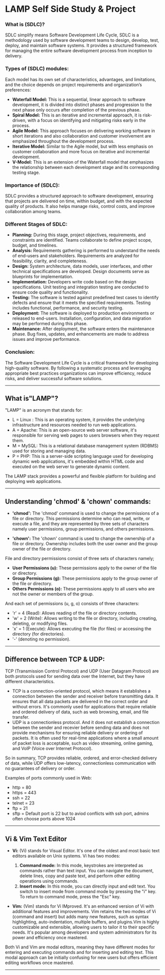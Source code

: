 # LAMP Self Side Study & Project

### What is (SDLC)?
SDLC simplify means Software Development Life Cycle, SDLC is a methodology used by software development teams to design, develop, test, deploy, and maintain software systems. It provides a structured framework for managing the entire software development process from inception to delivery.

### Types of (SDLC) modules:
Each model has its own set of characteristics, advantages, and limitations, and the choice depends on project requirements and organization’s preferences:
- **Waterfall Model:** This is a sequential, linear approach to software development, it is divided into distinct phases and progression to the next phase only occurs after completion of the previous phase.
- **Spiral Model:** This is an iterative and incremental approach, it is risk-driven, with a focus on identifying and mitigating risks early in the process.
- **Agile Model:** This approach focuses on delivering working software in short iterations and also collaboration and customer involvement are emphasized throughout the development process.
- **Iterative Model:** Similar to the Agile model, but with less emphasis on customer collaboration and more focus on iterative and incremental development.
- **V-Model:** This is an extension of the Waterfall model that emphasizes the relationship between each development stage and its corresponding testing stage.

### Importance of (SDLC):
SDLC provides a structured  approach to software development, ensuring that projects are delivered on time, within budget, and with the expected quality of products. It also helps manage risks, control costs, and improve collaboration among teams.

### Different Stages of SDLC:
- **Planning:** During this stage, project objectives, requirements, and constraints are identified. Teams collaborate to define project scope, budget, and timelines.
- **Analysis:** Requirements gathering is performed to understand the needs of end-users and stakeholders. Requirements are analyzed for feasibility, clarity, and completeness.
- **Design:** System architecture, data models, user interfaces, and other technical specifications are developed. Design documents serve as blueprints for implementation.
- **Implementation:** Developers write code based on the design specifications. Unit testing and integration testing are conducted to ensure code quality and functionality.
- **Testing:** The software is tested against predefined test cases to identify defects and ensure that it meets the specified requirements. Testing includes functional, performance, and security testing.
- **Deployment:** The software is deployed to production environments or released to end-users. Installation, configuration, and data migration may be performed during this phase.
- **Maintenance:** After deployment, the software enters the maintenance phase. Bug fixes, updates, and enhancements are made to address issues and improve performance.

### Conclusion:
The Software Development Life Cycle is a critical framework for developing high-quality software. By following a systematic process and leveraging appropriate best practices organizations can improve efficiency, reduce risks, and deliver successful software solutions.

---
## What is"LAMP"?
"LAMP" is an acronym that stands for:
- L = Linux : This is an operating system, it provides the underlying infrastructure and resources needed to run web applications.
- A = Apache: This is an open-source web server software, it's responsible for serving web pages to users browsers when they request them.
- M = MySQL: This is a relational database management system (RDBMS) used for storing and managing data.
- P = PHP: This is a server-side scripting language used for developing dynamic web applications, it's embedded within HTML code and executed on the web server to generate dynamic content. 

The LAMP stack provides a powerful and flexible platform for building and deploying web applications.

---
## Understanding 'chmod' & 'chown' commands:
- **'chmod':** The 'chmod' command is used to change the permissions of a file or directory. This permissions determine who can read, write, or execute a file, and they are represented by three sets of characters namely user permissions, group permissions, and others permissions.

- **'chown':** The 'chown' command is used to change the ownership of a file or directory. Ownership includes both the user owner and the group owner of the file or directory.

File and directory permissions consist of three sets of characters namely; 
- **User Permissions (u):** These permissions apply to the owner of the file or directory.
- **Group Permissions (g):** These permissions apply to the group owner of the file or directory.
- **Others Permissions (o):** These permissions apply to all users who are not the owner or members of the group.

And each set of permissions (u, g, o) consists of three characters:
- 'r' = 4 (Read): Allows reading of the file or directory contents.
- 'w' = 2 (Write): Allows writing to the file or directory, including creating, deleting, or modifying files.
- 'x' = 1 (Execute): Allows executing the file (for files) or accessing the directory (for directories).
- '-' (denoting no permission).

---
## Difference between TCP & UDP:
TCP (Transmission Control Protocol) and UDP (User Datagram Protocol) are both protocols used for sending data over the Internet, but they have different characteristics.

- TCP is a connection-oriented protocol, which means it establishes a connection between the sender and receiver before transmitting data. It ensures that all data packets are delivered in the correct order and without errors. It's commonly used for applications that require reliable and ordered delivery of data, such as web browsing, email, and file transfer.
- UDP is a connectionless protocol. And it does not establish a connection between the sender and recevier before sending data and does not provide mechanisms for ensuring reliable delivery or ordering of packets. It is often used for real-time applications where a small amount of packet loss is acceptable, such as video streaming, online gaming, and VoIP (Voice over Internet Protocol).

So in summary, TCP provides reliable, ordered, and error-checked delivery of data, while UDP offers low-latency, connectionless communication with no guarantees of delivery or order.

Examples of ports commonly used in Web:
- http = 80
- https = 443
- ssh = 22
- telnet = 23
- ftp = 21
- sftp = Default port is 22 but to aviod conflicts with ssh port, admins often choose ports above 1024

---
## Vi & Vim Text Editor
- **Vi:** (Vi) stands for Visual Editor. It's one of the oldest and most basic text editors available on Unix systems. Vi has two modes:
  1. **Command mode:** In this mode, keystrokes are interpreted as commands rather than text input. You can navigate the document, delete lines, copy and paste text, and perform other editing operations using commands.
  2. **Insert mode:** In this mode, you can directly input and edit text. You switch to insert mode from command mode by pressing the "i" key. To return to command mode, press the "Esc" key.

- **Vim:** (Vim) stands for Vi IMproved. It's an enhanced version of Vi with additional features and improvements. Vim retains the two modes of Vi (command and insert) but adds many new features, such as syntax highlighting, auto-indentation, multiple buffers, and plugins.Vim is highly customizable and extensible, allowing users to tailor it to their specific needs. It's popular among developers and system administrators for its power and efficiency once mastered.

Both Vi and Vim are modal editors, meaning they have different modes for entering and executing commands and for inserting and editing text. This modal approach can be initially confusing for new users but offers efficient editing workflows once mastered.

---